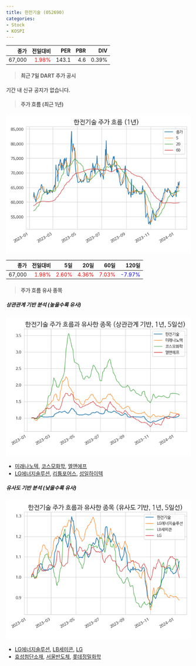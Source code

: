 ```yaml
---
title: 한전기술 (052690)
categories:
- Stock
- KOSPI
---
```


|종가|전일대비|PER|PBR|DIV|
|---:|-------:|--:|--:|--:|
|67,000|<span style="color: red">1.98%</span>|143.1|4.6|0.39%|

<!-- more -->

> #### 최근 7일 DART 추가 공시

기간 내 신규 공지가 없습니다.

> #### 주가 흐름 (최근 1년)

![052690](/assets/images/stock/052690.png)

|종가|전일대비|5일|20일|60일|120일|
|---:|-------:|--:|---:|---:|----:|
|67,000|<span style="color: red">1.98%</span>|<span style="color: red">2.60%</span>|<span style="color: red">4.36%</span>|<span style="color: red">7.03%</span>|<span style="color: blue">-7.97%</span>|

> #### 주가 흐름 유사 종목

##### 상관관계 기반 분석 (높을수록 유사)
![052690](/assets/images/stock/052690_corr.png)
- [미래나노텍](/095500/), [코스모화학](/005420/), [엘앤에프](/066970/)
- [LG에너지솔루션](/373220/), [리튬포어스](/073570/), [성일하이텍](/365340/)

##### 유사도 기반 분석 (낮을수록 유사)	
![052690](/assets/images/stock/052690_sim.png)
- [LG에너지솔루션](/373220/), [LB세미콘](/061970/), [LG](/003550/)
- [효성첨단소재](/298050/), [서울반도체](/046890/), [롯데정밀화학](/004000/)